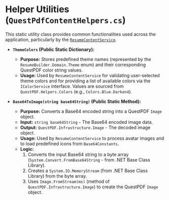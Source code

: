 # Helper Utilities (`QuestPdfContentHelpers.cs`)

This static utility class provides common functionalities used across the application, particularly by the [`ResumeContentService`](../ApplicationServices/ResumeContentService.md).

*   **`ThemeColors` (Public Static Dictionary):**
    *   **Purpose:** Stores predefined theme names (represented by the `ResumeBuilder.Domain.Theme` enum) and their corresponding QuestPDF color string values.
    *   **Usage:** Used by `ResumeContentService` for validating user-selected theme colors and for providing a list of available colors via the `IColorService` interface. Values are sourced from `QuestPDF.Helpers.Colors` (e.g., `Colors.Blue.Darken4`).

*   **`Base64ToImage(string base64String)` (Public Static Method):**
    *   **Purpose:** Converts a Base64 encoded string into a QuestPDF `Image` object.
    *   **Input:** `string base64String` - The Base64 encoded image data.
    *   **Output:** `QuestPDF.Infrastructure.Image` - The decoded image object.
    *   **Usage:** Used by `ResumeContentService` to process avatar images and to load predefined icons from `Base64Constants`.
    *   **Logic:**
        1. Converts the input Base64 string to a byte array (`System.Convert.FromBase64String` - from .NET Base Class Library).
        2. Creates a `System.IO.MemoryStream` (from .NET Base Class Library) from the byte array.
        3. Uses `Image.FromStream(ms)` (method of `QuestPDF.Infrastructure.Image`) to create the QuestPDF `Image` object.
```
